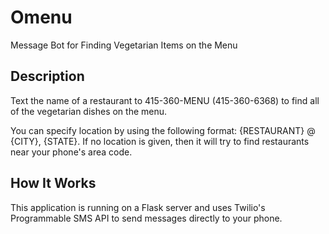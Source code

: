 # Omenu

Message Bot for Finding Vegetarian Items on the Menu

## Description

Text the name of a restaurant to 415-360-MENU (415-360-6368) to find all of the vegetarian dishes on the menu.

You can specify location by using the following format: {RESTAURANT} @ {CITY}, {STATE}. If no location is given, then it will try to find restaurants near your phone's area code.

## How It Works

This application is running on a Flask server and uses Twilio's Programmable SMS API to send messages directly to your phone.